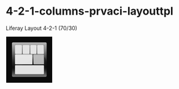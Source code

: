 # 4-2-1-columns-prvaci-layouttpl

Liferay Layout 4-2-1 (70/30)

![4-2-1-columns-prvaci-layouttpl](src/main/webapp/4-2-1-columns-prvaci-layouttpl.png?raw=true)